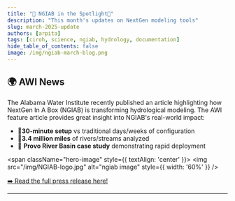 ```yaml
---
title: "🌟 NGIAB in the Spotlight🌟"
description: "This month's updates on NextGen modeling tools"
slug: march-2025-update
authors: [arpita]
tags: [ciroh, science, ngiab, hydrology, documentation]
hide_table_of_contents: false
image: /img/ngiab-march-blog.png
---
```


## 🌍 AWI News

The Alabama Water Institute recently published an article highlighting how NextGen In A Box (NGIAB) is transforming hydrological modeling. The AWI feature article provides great insight into NGIAB's real-world impact:

- 🚀**30-minute setup** vs traditional days/weeks of configuration
- 🌊**3.4 million miles** of rivers/streams analyzed
- 📖 **Provo River Basin case study** demonstrating rapid deployment

<span className="hero-image" style={{ textAlign: 'center' }}>
        <img src="/img/NGIAB-logo.jpg" alt="ngiab image" style={{ width: '60%' }} />
</span>

[➡️ Read the full press release here!](https://awi.ua.edu/news/nextgen-in-a-box-ngiab-revolutionizing-hydrological-modeling-with-a-30-minute-setup/)

---


